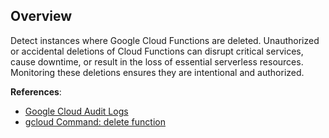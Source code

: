 ## Overview

Detect instances where Google Cloud Functions are deleted. Unauthorized or accidental deletions of Cloud Functions can disrupt critical services, cause downtime, or result in the loss of essential serverless resources. Monitoring these deletions ensures they are intentional and authorized.

**References**:
- [Google Cloud Audit Logs](https://cloud.google.com/logging/docs/audit)
- [gcloud Command: delete function](https://cloud.google.com/sdk/gcloud/reference/functions/delete)